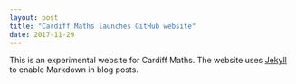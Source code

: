 ```yaml
---
layout: post
title: "Cardiff Maths launches GitHub website"
date: 2017-11-29
---
```


This is an experimental website for Cardiff Maths.
The website uses [Jekyll](http://jekyllrb.com) to enable Markdown in blog posts.
